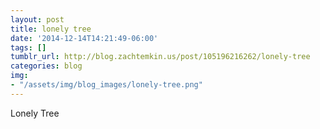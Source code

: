 ```yaml
---
layout: post
title: lonely tree
date: '2014-12-14T14:21:49-06:00'
tags: []
tumblr_url: http://blog.zachtemkin.us/post/105196216262/lonely-tree
categories: blog
img:
- "/assets/img/blog_images/lonely-tree.png" 
---
```

Lonely Tree
